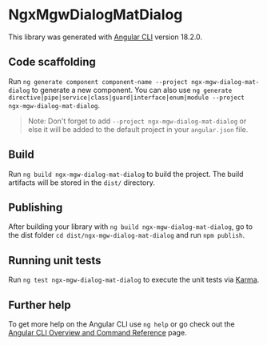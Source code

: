 # NgxMgwDialogMatDialog

This library was generated with [Angular CLI](https://github.com/angular/angular-cli) version 18.2.0.

## Code scaffolding

Run `ng generate component component-name --project ngx-mgw-dialog-mat-dialog` to generate a new component. You can also use `ng generate directive|pipe|service|class|guard|interface|enum|module --project ngx-mgw-dialog-mat-dialog`.
> Note: Don't forget to add `--project ngx-mgw-dialog-mat-dialog` or else it will be added to the default project in your `angular.json` file. 

## Build

Run `ng build ngx-mgw-dialog-mat-dialog` to build the project. The build artifacts will be stored in the `dist/` directory.

## Publishing

After building your library with `ng build ngx-mgw-dialog-mat-dialog`, go to the dist folder `cd dist/ngx-mgw-dialog-mat-dialog` and run `npm publish`.

## Running unit tests

Run `ng test ngx-mgw-dialog-mat-dialog` to execute the unit tests via [Karma](https://karma-runner.github.io).

## Further help

To get more help on the Angular CLI use `ng help` or go check out the [Angular CLI Overview and Command Reference](https://angular.dev/tools/cli) page.
